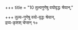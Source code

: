 +++
title = "10 तुल्यगुणेषु वयोवृद्धः श्रेयान्,"

+++
तुल्य-गुणेषु वयो-वृद्धः श्रेयान्,  
द्रव्य-कृशश् चेप्सन् १०